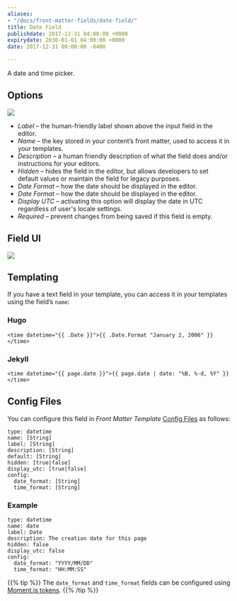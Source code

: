 ```yaml
---
aliases:
- "/docs/front-matter-fields/date-field/"
title: Date Field
publishdate: 2017-12-31 04:00:00 +0000
expirydate: 2030-01-01 04:00:00 +0000
date: 2017-12-31 00:00:00 -0400

---
```

A date and time picker.

## Options

![](/uploads/2018/01/datetime-options.png)

* _Label_ – the human-friendly label shown above the input field in the editor.
* _Name_ – the key stored in your content’s front matter, used to access it in your templates.
* _Description_ – a human friendly description of what the field does and/or instructions for your editors.
* _Hidden_ – hides the field in the editor, but allows developers to set default values or maintain the field for legacy purposes.
* _Date Format_ – how the date should be displayed in the editor.
* _Date Format_ – how the date should be displayed in the editor.
* _Display UTC_ – activating this option will display the date in UTC regardless of user's locale settings.
* _Required_ – prevent changes from being saved if this field is empty.

## Field UI

![](/uploads/2018/01/datetime-preview.png)

## Templating

If you have a text field in your template, you can access it in your templates using the field’s `name`:

### Hugo
```
<time datetime="{{ .Date }}">{{ .Date.Format "January 2, 2006" }}</time>
```

### Jekyll
```
<time datetime="{{ page.date }}">{{ page.date | date: "%B, %-d, %Y" }}</time>
```

## Config Files

You can configure this field in _Front Matter Template_ [Config Files](/docs/settings/config-files/) as follows:

    type: datetime
    name: [String]
    label: [String]
    description: [String] 
    default: [String]
    hidden: [true|false]
    display_utc: [true|false]
    config:
      date_format: [String]
      time_format: [String] 

### Example
    type: datetime
    name: date
    label: Date
    description: The creation date for this page 
    hidden: false
    display_utc: false
    config:
      date_format: "YYYY/MM/DD"
      time_format: "HH:MM:SS"

{{% tip %}}
The `date_format` and `time_format` fields can be configured using [Moment.js tokens](https://momentjs.com/docs/#year-month-and-day-tokens).
{{% /tip %}}